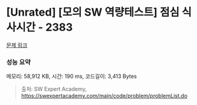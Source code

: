 # [Unrated] [모의 SW 역량테스트] 점심 식사시간 - 2383 

[문제 링크](https://swexpertacademy.com/main/code/problem/problemDetail.do?contestProbId=AV5-BEE6AK0DFAVl) 

### 성능 요약

메모리: 58,912 KB, 시간: 190 ms, 코드길이: 3,413 Bytes



> 출처: SW Expert Academy, https://swexpertacademy.com/main/code/problem/problemList.do